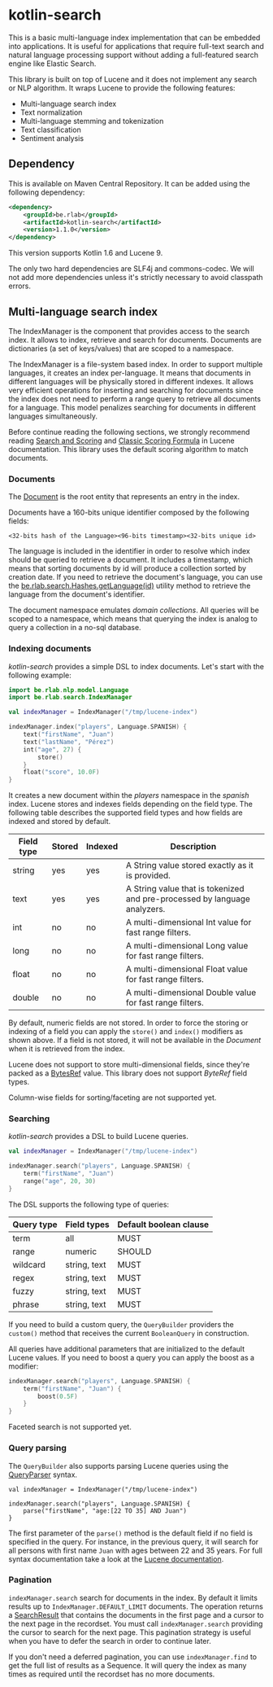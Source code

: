 # kotlin-search

This is a basic multi-language index implementation that can be embedded into applications. It is useful for
applications that require full-text search and natural language processing support without adding a full-featured
search engine like Elastic Search.

This library is built on top of Lucene and it does not implement any search or NLP algorithm. It wraps Lucene
to provide the following features:

* Multi-language search index
* Text normalization
* Multi-language stemming and tokenization
* Text classification
* Sentiment analysis

## Dependency

This is available on Maven Central Repository. It can be added using the following dependency:

```xml
<dependency>
    <groupId>be.rlab</groupId>
    <artifactId>kotlin-search</artifactId>
    <version>1.1.0</version>
</dependency>
```

This version supports Kotlin 1.6 and Lucene 9.

The only two hard dependencies are SLF4j and commons-codec. We will not add more dependencies unless it's strictly
necessary to avoid classpath errors.

## Multi-language search index

The IndexManager is the component that provides access to the search index. It allows to index, retrieve
and search for documents. Documents are dictionaries (a set of keys/values) that are scoped to a namespace.

The IndexManager is a file-system based index. In order to support multiple languages, it creates an
index per-language. It means that documents in different languages will be physically stored in different
indexes. It allows very efficient operations for inserting and searching for documents since the index does
not need to perform a range query to retrieve all documents for a language. This model penalizes searching
for documents in different languages simultaneously.

Before continue reading the following sections, we strongly recommend reading
[Search and Scoring](https://lucene.apache.org/core/9_9_0/core/org/apache/lucene/search/package-summary.html#package.description)
and [Classic Scoring Formula](https://lucene.apache.org/core/9_0_0/core/org/apache/lucene/search/similarities/TFIDFSimilarity.html)
in Lucene documentation. This library uses the default scoring algorithm to match documents.

### Documents

The [Document](https://github.com/f-nyx/kotlin-search/blob/master/src/main/kotlin/be/rlab/search/model/Document.kt)
is the root entity that represents an entry in the index.

Documents have a 160-bits unique identifier composed by the following fields:

```
<32-bits hash of the Language><96-bits timestamp><32-bits unique id>
```

The language is included in the identifier in order to resolve which index should be queried to retrieve
a document. It includes a timestamp, which means that sorting documents by id will produce a collection sorted
by creation date. If you need to retrieve the document's language, you can use the
[be.rlab.search.Hashes.getLanguage(id)](https://github.com/f-nyx/kotlin-search/blob/master/src/main/kotlin/be/rlab/search/Hashes.kt)
utility method to retrieve the language from the document's identifier.

The document namespace emulates _domain collections_. All queries will be scoped to a namespace, which means
that querying the index is analog to query a collection in a no-sql database.

### Indexing documents

_kotlin-search_ provides a simple DSL to index documents. Let's start with the following example:

```kotlin
import be.rlab.nlp.model.Language
import be.rlab.search.IndexManager

val indexManager = IndexManager("/tmp/lucene-index")

indexManager.index("players", Language.SPANISH) {
    text("firstName", "Juan")
    text("lastName", "Pérez")
    int("age", 27) {
        store()
    }
    float("score", 10.0F)
}
```

It creates a new document within the _players_ namespace in the _spanish_ index. Lucene stores and indexes
fields depending on the field type. The following table describes the supported field types and how fields
are indexed and stored by default.

| Field type | Stored | Indexed | Description
|------------|--------|---------|-------------
| string     |   yes  |   yes   | A String value stored exactly as it is provided.
| text       |   yes  |   yes   | A String value that is tokenized and pre-processed by language analyzers.
| int        |   no   |   no    | A multi-dimensional Int value for fast range filters.
| long       |   no   |   no    | A multi-dimensional Long value for fast range filters.
| float      |   no   |   no    | A multi-dimensional Float value for fast range filters.
| double     |   no   |   no    | A multi-dimensional Double value for fast range filters.

By default, numeric fields are not stored. In order to force the storing or indexing of a field you can apply
the ```store()``` and ```index()``` modifiers as shown above. If a field is not stored, it will not be available
in the _Document_ when it is retrieved from the index.

Lucene does not support to store multi-dimensional fields, since they're packed as a
[BytesRef](https://lucene.apache.org/core/7_2_1/core/org/apache/lucene/util/BytesRef.html) value. This library
does not support _ByteRef_ field types.

Column-wise fields for sorting/faceting are not supported yet.

### Searching

_kotlin-search_ provides a DSL to build Lucene queries.

```kotlin
val indexManager = IndexManager("/tmp/lucene-index")

indexManager.search("players", Language.SPANISH) {
    term("firstName", "Juan")
    range("age", 20, 30)
}
```

The DSL supports the following type of queries:

| Query type |   Field types    |  Default boolean clause
|------------|------------------|-------------------------
|   term     |    all           |  MUST
|   range    |    numeric       |  SHOULD
|  wildcard  |   string, text   |  MUST
|   regex    |   string, text   |  MUST
|   fuzzy    |   string, text   |  MUST
|   phrase   |   string, text   |  MUST

If you need to build a custom query, the ```QueryBuilder``` providers the ```custom()``` method that receives
the current ```BooleanQuery``` in construction.

All queries have additional parameters that are initialized to the default Lucene values. If you need to
boost a query you can apply the boost as a modifier:

```kotlin
indexManager.search("players", Language.SPANISH) {
    term("firstName", "Juan") {
        boost(0.5F)
    }
}
```

Faceted search is not supported yet.

### Query parsing

The ```QueryBuilder``` also supports parsing Lucene queries using the
[QueryParser](https://lucene.apache.org/core/8_0_0/queryparser/org/apache/lucene/queryparser/classic/QueryParser.html)
syntax.

```
val indexManager = IndexManager("/tmp/lucene-index")

indexManager.search("players", Language.SPANISH) {
    parse("firstName", "age:[22 TO 35] AND Juan")
}
```
The first parameter of the ```parse()``` method is the default field if no field is specified in the query. For
instance, in the previous query, it will search for all persons with first name ```Juan``` with ages between
22 and 35 years. For full syntax documentation take a look at the [Lucene documentation](https://lucene.apache.org/core/8_0_0/queryparser/org/apache/lucene/queryparser/classic/package-summary.html#package.description).

### Pagination

```indexManager.search``` search for documents in the index. By default it limits results up to
```IndexManager.DEFAULT_LIMIT``` documents. The operation returns a
[SearchResult](https://github.com/f-nyx/kotlin-search/blob/master/src/main/kotlin/be/rlab/search/model/SearchResult.kt)
that contains the documents in the first page and a cursor to the next page in the recordset. You must call
```indexManager.search``` providing the cursor to search for the next page. This pagination strategy is useful when
you have to defer the search in order to continue later.

If you don't need a deferred pagination, you can use ```indexManager.find``` to get the full list of results as
a Sequence. It will query the index as many times as required until the recordset has no more documents.

